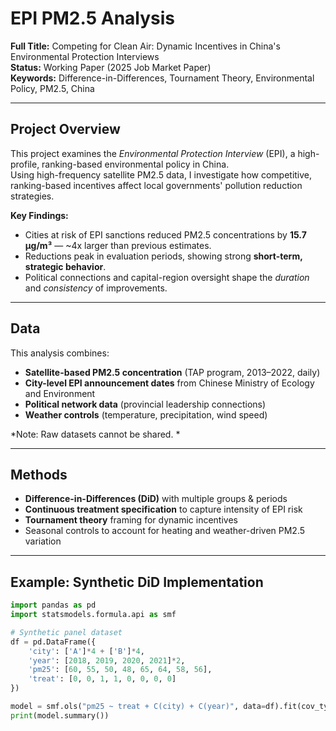 # EPI PM2.5 Analysis

**Full Title:** Competing for Clean Air: Dynamic Incentives in China's Environmental Protection Interviews  
**Status:** Working Paper (2025 Job Market Paper)  
**Keywords:** Difference-in-Differences, Tournament Theory, Environmental Policy, PM2.5, China

---

## Project Overview
This project examines the *Environmental Protection Interview* (EPI), a high-profile, ranking-based environmental policy in China.  
Using high-frequency satellite PM2.5 data, I investigate how competitive, ranking-based incentives affect local governments' pollution reduction strategies.

**Key Findings:**
- Cities at risk of EPI sanctions reduced PM2.5 concentrations by **15.7 μg/m³** — ~4x larger than previous estimates.
- Reductions peak in evaluation periods, showing strong **short-term, strategic behavior**.
- Political connections and capital-region oversight shape the *duration* and *consistency* of improvements.

---

## Data
This analysis combines:
- **Satellite-based PM2.5 concentration** (TAP program, 2013–2022, daily)
- **City-level EPI announcement dates** from Chinese Ministry of Ecology and Environment
- **Political network data** (provincial leadership connections)
- **Weather controls** (temperature, precipitation, wind speed)

*Note: Raw datasets cannot be shared. *

---

## Methods
- **Difference-in-Differences (DiD)** with multiple groups & periods  
- **Continuous treatment specification** to capture intensity of EPI risk  
- **Tournament theory** framing for dynamic incentives  
- Seasonal controls to account for heating and weather-driven PM2.5 variation  

---

## Example: Synthetic DiD Implementation
```python
import pandas as pd
import statsmodels.formula.api as smf

# Synthetic panel dataset
df = pd.DataFrame({
    'city': ['A']*4 + ['B']*4,
    'year': [2018, 2019, 2020, 2021]*2,
    'pm25': [60, 55, 50, 48, 65, 64, 58, 56],
    'treat': [0, 0, 1, 1, 0, 0, 0, 0]
})

model = smf.ols("pm25 ~ treat + C(city) + C(year)", data=df).fit(cov_type='cluster', cov_kwds={'groups': df['city']})
print(model.summary())
